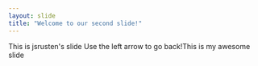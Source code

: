 ```yaml
---
layout: slide
title: "Welcome to our second slide!"
---
```

This is jsrusten's slide
Use the left arrow to go back!This is my awesome slide
